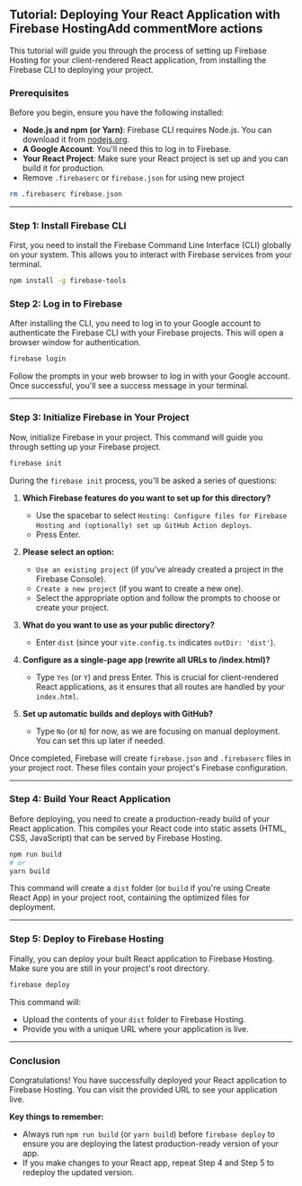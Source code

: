 ## Tutorial: Deploying Your React Application with Firebase HostingAdd commentMore actions

This tutorial will guide you through the process of setting up Firebase Hosting for your client-rendered React application, from installing the Firebase CLI to deploying your project.

### Prerequisites

Before you begin, ensure you have the following installed:

*   **Node.js and npm (or Yarn)**: Firebase CLI requires Node.js. You can download it from [nodejs.org](https://nodejs.org/).
*   **A Google Account**: You'll need this to log in to Firebase.
*   **Your React Project**: Make sure your React project is set up and you can build it for production.
*   Remove `.firebaserc` or `firebase.json` for using new project

```bash
rm .firebaserc firebase.json
```

---

### Step 1: Install Firebase CLI

First, you need to install the Firebase Command Line Interface (CLI) globally on your system. This allows you to interact with Firebase services from your terminal.

```bash
npm install -g firebase-tools
```


### Step 2: Log in to Firebase

After installing the CLI, you need to log in to your Google account to authenticate the Firebase CLI with your Firebase projects. This will open a browser window for authentication.

```bash
firebase login
```

Follow the prompts in your web browser to log in with your Google account. Once successful, you'll see a success message in your terminal.

---

### Step 3: Initialize Firebase in Your Project

Now, initialize Firebase in your project. This command will guide you through setting up your Firebase project.

```bash
firebase init
```

During the `firebase init` process, you'll be asked a series of questions:

1.  **Which Firebase features do you want to set up for this directory?**
    *   Use the spacebar to select `Hosting: Configure files for Firebase Hosting and (optionally) set up GitHub Action deploys`.
    *   Press Enter.

2.  **Please select an option:**
    *   `Use an existing project` (if you've already created a project in the Firebase Console).
    *   `Create a new project` (if you want to create a new one).
    *   Select the appropriate option and follow the prompts to choose or create your project.

3.  **What do you want to use as your public directory?**
    *   Enter `dist` (since your `vite.config.ts` indicates `outDir: 'dist'`).

4.  **Configure as a single-page app (rewrite all URLs to /index.html)?**
    *   Type `Yes` (or `Y`) and press Enter. This is crucial for client-rendered React applications, as it ensures that all routes are handled by your `index.html`.

5.  **Set up automatic builds and deploys with GitHub?**
    *   Type `No` (or `N`) for now, as we are focusing on manual deployment. You can set this up later if needed.

Once completed, Firebase will create `firebase.json` and `.firebaserc` files in your project root. These files contain your project's Firebase configuration.

---

### Step 4: Build Your React Application

Before deploying, you need to create a production-ready build of your React application. This compiles your React code into static assets (HTML, CSS, JavaScript) that can be served by Firebase Hosting.

```bash
npm run build
# or
yarn build
```

This command will create a `dist` folder (or `build` if you're using Create React App) in your project root, containing the optimized files for deployment.

---

### Step 5: Deploy to Firebase Hosting

Finally, you can deploy your built React application to Firebase Hosting. Make sure you are still in your project's root directory.

```bash
firebase deploy
```

This command will:

*   Upload the contents of your `dist` folder to Firebase Hosting.
*   Provide you with a unique URL where your application is live.

---

### Conclusion

Congratulations! You have successfully deployed your React application to Firebase Hosting. You can visit the provided URL to see your application live.

**Key things to remember:**

*   Always run `npm run build` (or `yarn build`) before `firebase deploy` to ensure you are deploying the latest production-ready version of your app.
*   If you make changes to your React app, repeat Step 4 and Step 5 to redeploy the updated version.